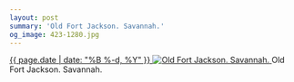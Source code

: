 ```yaml
---
layout: post
summary: 'Old Fort Jackson. Savannah.'
og_image: 423-1280.jpg
---
```


<p>
 <time>
  <a href="/423">
   {{ page.date | date: "%B %-d, %Y" }}
  </a>
 </time>
 <a href="/423">
  <img alt="Old Fort Jackson. Savannah." sizes="(min-width: 700px) 50vw, calc(100vw - 2rem)" src="{{ site.assets_url }}/423-640.jpg" srcset="{{ site.assets_url }}/423-1280.jpg 1280w, {{ site.assets_url }}/423-960.jpg 960w, {{ site.assets_url }}/423-640.jpg 640w, {{ site.assets_url }}/423-320.jpg 320w"/>
 </a>
 <span>
  Old Fort Jackson. Savannah.
 </span>
</p>
